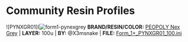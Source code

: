 <!-- 
- Use the following template: **BRAND:** | **RESIN:** | **COLOR:** | **LAYER:** | **BY:** @ | **FILE:** [Form_1+.ini]()
- Basic calibration should be made with Make rook: https://www.thingiverse.com/thing:533652/files
- Use a closeup macro lens and take macro shots of top and side and a general photo of the rook, use this gimp template to collate the images
-->

# Community Resin Profiles

![PYNXGR01](![form1-pynexgrey](https://user-images.githubusercontent.com/11083514/53144658-0a41e280-3595-11e9-8fe2-ac54976eff70.jpg)
**BRAND/RESIN/COLOR:** [PEOPOLY Nex Grey](http://bit.ly/PeopolyNexGrey) | **LAYER:** 100u | **BY:** @X3msnake | **FILE:** [Form_1+_PYNXGR01_100.ini](Form_1+_PYNXGR01_100.ini)
